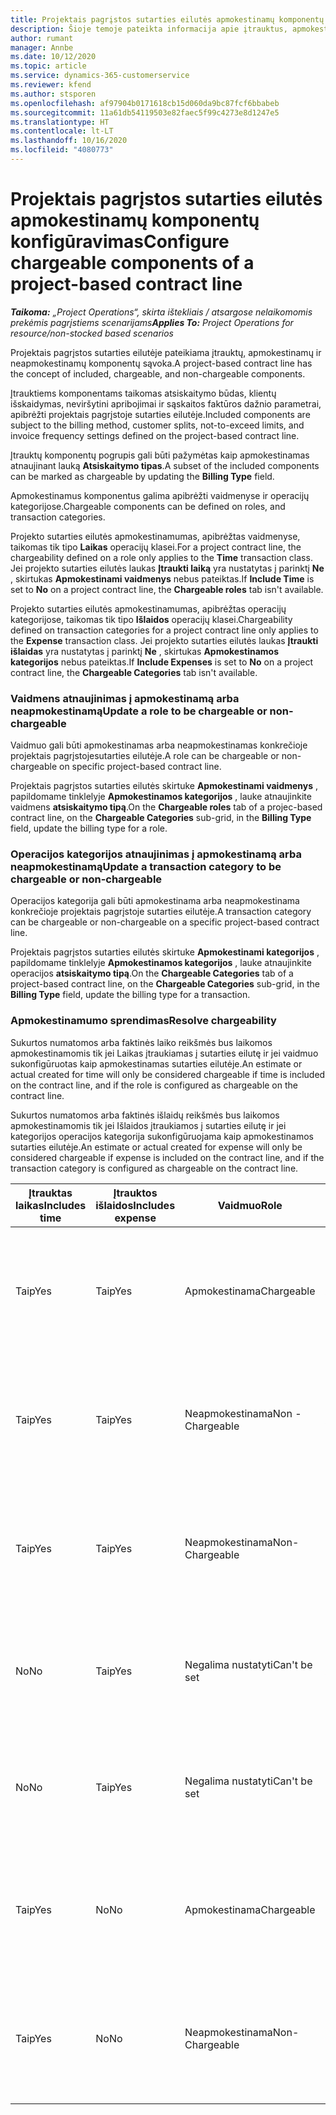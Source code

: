 ```yaml
---
title: Projektais pagrįstos sutarties eilutės apmokestinamų komponentų konfigūravimas
description: Šioje temoje pateikta informacija apie įtrauktus, apmokestinamus ir neapmokestinamus komponentus sutarties eilutėse.
author: rumant
manager: Annbe
ms.date: 10/12/2020
ms.topic: article
ms.service: dynamics-365-customerservice
ms.reviewer: kfend
ms.author: stsporen
ms.openlocfilehash: af97904b0171618cb15d060da9bc87fcf6bbabeb
ms.sourcegitcommit: 11a61db54119503e82faec5f99c4273e8d1247e5
ms.translationtype: HT
ms.contentlocale: lt-LT
ms.lasthandoff: 10/16/2020
ms.locfileid: "4080773"
---
```

# <a name="configure-chargeable-components-of-a-project-based-contract-line"></a><span data-ttu-id="1ab59-103">Projektais pagrįstos sutarties eilutės apmokestinamų komponentų konfigūravimas</span><span class="sxs-lookup"><span data-stu-id="1ab59-103">Configure chargeable components of a project-based contract line</span></span>

<span data-ttu-id="1ab59-104">_**Taikoma:** „Project Operations“, skirta ištekliais / atsargose nelaikomomis prekėmis pagrįstiems scenarijams_</span><span class="sxs-lookup"><span data-stu-id="1ab59-104">_**Applies To:** Project Operations for resource/non-stocked based scenarios_</span></span>

<span data-ttu-id="1ab59-105">Projektais pagrįstos sutarties eilutėje pateikiama įtrauktų, apmokestinamų ir neapmokestinamų komponentų sąvoka.</span><span class="sxs-lookup"><span data-stu-id="1ab59-105">A project-based contract line has the concept of included, chargeable, and non-chargeable components.</span></span>

<span data-ttu-id="1ab59-106">Įtrauktiems komponentams taikomas atsiskaitymo būdas, klientų išskaidymas, neviršytini apribojimai ir sąskaitos faktūros dažnio parametrai, apibrėžti projektais pagrįstoje sutarties eilutėje.</span><span class="sxs-lookup"><span data-stu-id="1ab59-106">Included components are subject to the billing method, customer splits, not-to-exceed limits, and invoice frequency settings defined on the project-based contract line.</span></span>

<span data-ttu-id="1ab59-107">Įtrauktų komponentų pogrupis gali būti pažymėtas kaip apmokestinamas atnaujinant lauką **Atsiskaitymo tipas**.</span><span class="sxs-lookup"><span data-stu-id="1ab59-107">A subset of the included components can be marked as chargeable by updating the **Billing Type** field.</span></span>

<span data-ttu-id="1ab59-108">Apmokestinamus komponentus galima apibrėžti vaidmenyse ir operacijų kategorijose.</span><span class="sxs-lookup"><span data-stu-id="1ab59-108">Chargeable components can be defined on roles, and transaction categories.</span></span>

<span data-ttu-id="1ab59-109">Projekto sutarties eilutės apmokestinamumas, apibrėžtas vaidmenyse, taikomas tik tipo **Laikas** operacijų klasei.</span><span class="sxs-lookup"><span data-stu-id="1ab59-109">For a project contract line, the chargeability defined on a role only applies to the **Time** transaction class.</span></span> <span data-ttu-id="1ab59-110">Jei projekto sutarties eilutės laukas **Įtraukti laiką** yra nustatytas į parinktį **Ne** , skirtukas **Apmokestinami vaidmenys** nebus pateiktas.</span><span class="sxs-lookup"><span data-stu-id="1ab59-110">If **Include Time** is set to **No** on a project contract line, the **Chargeable roles** tab isn't available.</span></span>

<span data-ttu-id="1ab59-111">Projekto sutarties eilutės apmokestinamumas, apibrėžtas operacijų kategorijose, taikomas tik tipo **Išlaidos** operacijų klasei.</span><span class="sxs-lookup"><span data-stu-id="1ab59-111">Chargeability defined on transaction categories for a project contract line only applies to the **Expense** transaction class.</span></span> <span data-ttu-id="1ab59-112">Jei projekto sutarties eilutės laukas **Įtraukti išlaidas** yra nustatytas į parinktį **Ne** , skirtukas **Apmokestinamos kategorijos** nebus pateiktas.</span><span class="sxs-lookup"><span data-stu-id="1ab59-112">If **Include Expenses** is set to **No** on a project contract line, the **Chargeable Categories** tab isn't available.</span></span>

### <a name="update-a-role-to-be-chargeable-or-non-chargeable"></a><span data-ttu-id="1ab59-113">Vaidmens atnaujinimas į apmokestinamą arba neapmokestinamą</span><span class="sxs-lookup"><span data-stu-id="1ab59-113">Update a role to be chargeable or non-chargeable</span></span>

<span data-ttu-id="1ab59-114">Vaidmuo gali būti apmokestinamas arba neapmokestinamas konkrečioje projektais pagrįstojesutarties eilutėje.</span><span class="sxs-lookup"><span data-stu-id="1ab59-114">A role can be chargeable or non-chargeable on specific project-based contract line.</span></span>

<span data-ttu-id="1ab59-115">Projektais pagrįstos sutarties eilutės skirtuke **Apmokestinami vaidmenys** , papildomame tinklelyje **Apmokestinamos kategorijos** , lauke atnaujinkite vaidmens **atsiskaitymo tipą**.</span><span class="sxs-lookup"><span data-stu-id="1ab59-115">On the **Chargeable roles** tab of a projec-based contract line, on the **Chargeable Categories** sub-grid, in the **Billing Type** field, update the billing type for a role.</span></span>

### <a name="update-a-transaction-category-to-be-chargeable-or-non-chargeable"></a><span data-ttu-id="1ab59-116">Operacijos kategorijos atnaujinimas į apmokestinamą arba neapmokestinamą</span><span class="sxs-lookup"><span data-stu-id="1ab59-116">Update a transaction category to be chargeable or non-chargeable</span></span>

<span data-ttu-id="1ab59-117">Operacijos kategorija gali būti apmokestinama arba neapmokestinama konkrečioje projektais pagrįstoje sutarties eilutėje.</span><span class="sxs-lookup"><span data-stu-id="1ab59-117">A transaction category can be chargeable or non-chargeable on a specific project-based contract line.</span></span>

<span data-ttu-id="1ab59-118">Projektais pagrįstos sutarties eilutės skirtuke **Apmokestinami kategorijos** , papildomame tinklelyje **Apmokestinamos kategorijos** , lauke atnaujinkite operacijos **atsiskaitymo tipą**.</span><span class="sxs-lookup"><span data-stu-id="1ab59-118">On the **Chargeable Categories** tab of a project-based contract line, on the **Chargeable Categories** sub-grid, in the **Billing Type** field, update the billing type for a transaction.</span></span>

### <a name="resolve-chargeability"></a><span data-ttu-id="1ab59-119">Apmokestinamumo sprendimas</span><span class="sxs-lookup"><span data-stu-id="1ab59-119">Resolve chargeability</span></span>

<span data-ttu-id="1ab59-120">Sukurtos numatomos arba faktinės laiko reikšmės bus laikomos apmokestinamomis tik jei Laikas įtraukiamas į sutarties eilutę ir jei vaidmuo sukonfigūruotas kaip apmokestinamas sutarties eilutėje.</span><span class="sxs-lookup"><span data-stu-id="1ab59-120">An estimate or actual created for time will only be considered chargeable if time is included on the contract line, and if the role is configured as chargeable on the contract line.</span></span>

<span data-ttu-id="1ab59-121">Sukurtos numatomos arba faktinės išlaidų reikšmės bus laikomos apmokestinamomis tik jei Išlaidos įtraukiamos į sutarties eilutę ir jei kategorijos operacijos kategorija sukonfigūruojama kaip apmokestinamos sutarties eilutėje.</span><span class="sxs-lookup"><span data-stu-id="1ab59-121">An estimate or actual created for expense will only be considered chargeable if expense is included on the contract line, and if the transaction category is configured as chargeable on the contract line.</span></span>

| <span data-ttu-id="1ab59-122">Įtrauktas laikas</span><span class="sxs-lookup"><span data-stu-id="1ab59-122">Includes time</span></span> | <span data-ttu-id="1ab59-123">Įtrauktos išlaidos</span><span class="sxs-lookup"><span data-stu-id="1ab59-123">Includes expense</span></span> | <span data-ttu-id="1ab59-124">Vaidmuo</span><span class="sxs-lookup"><span data-stu-id="1ab59-124">Role</span></span> | <span data-ttu-id="1ab59-125">Kategorija.</span><span class="sxs-lookup"><span data-stu-id="1ab59-125">Category</span></span> | <span data-ttu-id="1ab59-126">Užduotis</span><span class="sxs-lookup"><span data-stu-id="1ab59-126">Task</span></span> |
| --- | --- | --- | --- | --- |
| <span data-ttu-id="1ab59-127">Taip</span><span class="sxs-lookup"><span data-stu-id="1ab59-127">Yes</span></span> | <span data-ttu-id="1ab59-128">Taip</span><span class="sxs-lookup"><span data-stu-id="1ab59-128">Yes</span></span> | <span data-ttu-id="1ab59-129">Apmokestinama</span><span class="sxs-lookup"><span data-stu-id="1ab59-129">Chargeable</span></span> | <span data-ttu-id="1ab59-130">Apmokestinama</span><span class="sxs-lookup"><span data-stu-id="1ab59-130">Chargeable</span></span> | <span data-ttu-id="1ab59-131">Atsiskaitymas pagal faktinį laiką: Apmokestinamas</span><span class="sxs-lookup"><span data-stu-id="1ab59-131">Billing on a time actual: Chargeable</span></span> </br><span data-ttu-id="1ab59-132">Atsiskaitymas pagal faktines išlaidas: Apmokestinamas</span><span class="sxs-lookup"><span data-stu-id="1ab59-132">Billing type on an expense actual: Chargeable</span></span> |
| <span data-ttu-id="1ab59-133">Taip</span><span class="sxs-lookup"><span data-stu-id="1ab59-133">Yes</span></span> | <span data-ttu-id="1ab59-134">Taip</span><span class="sxs-lookup"><span data-stu-id="1ab59-134">Yes</span></span> | <span data-ttu-id="1ab59-135">Neapmokestinama</span><span class="sxs-lookup"><span data-stu-id="1ab59-135">Non - Chargeable</span></span> | <span data-ttu-id="1ab59-136">Apmokestinama</span><span class="sxs-lookup"><span data-stu-id="1ab59-136">Chargeable</span></span> | <span data-ttu-id="1ab59-137">Atsiskaitymas pagal faktinį laiką: Neapmokestinamas</span><span class="sxs-lookup"><span data-stu-id="1ab59-137">Billing on a time actual: Non-Chargeable</span></span> </br><span data-ttu-id="1ab59-138">Atsiskaitymas pagal faktines išlaidas: Apmokestinamas</span><span class="sxs-lookup"><span data-stu-id="1ab59-138">Billing type on an expense actual: Chargeable</span></span> |
| <span data-ttu-id="1ab59-139">Taip</span><span class="sxs-lookup"><span data-stu-id="1ab59-139">Yes</span></span> | <span data-ttu-id="1ab59-140">Taip</span><span class="sxs-lookup"><span data-stu-id="1ab59-140">Yes</span></span> | <span data-ttu-id="1ab59-141">Neapmokestinama</span><span class="sxs-lookup"><span data-stu-id="1ab59-141">Non-Chargeable</span></span> | <span data-ttu-id="1ab59-142">Neapmokestinama</span><span class="sxs-lookup"><span data-stu-id="1ab59-142">Non-Chargeable</span></span> | <span data-ttu-id="1ab59-143">Atsiskaitymas pagal faktinį laiką: Neapmokestinamas</span><span class="sxs-lookup"><span data-stu-id="1ab59-143">Billing on a time actual: Non-Chargeable</span></span> </br><span data-ttu-id="1ab59-144">Atsiskaitymas pagal faktines išlaidas: Neapmokestinamas</span><span class="sxs-lookup"><span data-stu-id="1ab59-144">Billing type on an expense actual: Non-Chargeable</span></span> |
| <span data-ttu-id="1ab59-145">No</span><span class="sxs-lookup"><span data-stu-id="1ab59-145">No</span></span> | <span data-ttu-id="1ab59-146">Taip</span><span class="sxs-lookup"><span data-stu-id="1ab59-146">Yes</span></span> | <span data-ttu-id="1ab59-147">Negalima nustatyti</span><span class="sxs-lookup"><span data-stu-id="1ab59-147">Can't be set</span></span> | <span data-ttu-id="1ab59-148">Apmokestinama</span><span class="sxs-lookup"><span data-stu-id="1ab59-148">Chargeable</span></span> | <span data-ttu-id="1ab59-149">Atsiskaitymas pagal faktinį laiką: Nėra</span><span class="sxs-lookup"><span data-stu-id="1ab59-149">Billing on a time actual: Not available</span></span> </br><span data-ttu-id="1ab59-150">Atsiskaitymas pagal faktines išlaidas: Apmokestinamas</span><span class="sxs-lookup"><span data-stu-id="1ab59-150">Billing type on an expense actual:Chargeable</span></span> |
| <span data-ttu-id="1ab59-151">No</span><span class="sxs-lookup"><span data-stu-id="1ab59-151">No</span></span> | <span data-ttu-id="1ab59-152">Taip</span><span class="sxs-lookup"><span data-stu-id="1ab59-152">Yes</span></span> | <span data-ttu-id="1ab59-153">Negalima nustatyti</span><span class="sxs-lookup"><span data-stu-id="1ab59-153">Can't be set</span></span> | <span data-ttu-id="1ab59-154">Neapmokestinama</span><span class="sxs-lookup"><span data-stu-id="1ab59-154">Non-Chargeable</span></span> | <span data-ttu-id="1ab59-155">Atsiskaitymas pagal faktinį laiką: Nėra</span><span class="sxs-lookup"><span data-stu-id="1ab59-155">Billing on a time actual: Not available</span></span> </br><span data-ttu-id="1ab59-156">Atsiskaitymas pagal faktines išlaidas: Neapmokestinamas</span><span class="sxs-lookup"><span data-stu-id="1ab59-156">Billing type on an expense actual: Non-chargeable</span></span> |
| <span data-ttu-id="1ab59-157">Taip</span><span class="sxs-lookup"><span data-stu-id="1ab59-157">Yes</span></span> | <span data-ttu-id="1ab59-158">No</span><span class="sxs-lookup"><span data-stu-id="1ab59-158">No</span></span> | <span data-ttu-id="1ab59-159">Apmokestinama</span><span class="sxs-lookup"><span data-stu-id="1ab59-159">Chargeable</span></span> | <span data-ttu-id="1ab59-160">Negalima nustatyti</span><span class="sxs-lookup"><span data-stu-id="1ab59-160">Can't be set</span></span> | <span data-ttu-id="1ab59-161">Atsiskaitymas pagal faktinį laiką: Apmokestinamas</span><span class="sxs-lookup"><span data-stu-id="1ab59-161">Billing on a time actual: Chargeable</span></span> </br><span data-ttu-id="1ab59-162">Atsiskaitymas pagal faktines išlaidas: Nėra</span><span class="sxs-lookup"><span data-stu-id="1ab59-162">Billing type on an expense actual: Not available</span></span> |
| <span data-ttu-id="1ab59-163">Taip</span><span class="sxs-lookup"><span data-stu-id="1ab59-163">Yes</span></span> | <span data-ttu-id="1ab59-164">No</span><span class="sxs-lookup"><span data-stu-id="1ab59-164">No</span></span> | <span data-ttu-id="1ab59-165">Neapmokestinama</span><span class="sxs-lookup"><span data-stu-id="1ab59-165">Non-Chargeable</span></span> | <span data-ttu-id="1ab59-166">Negalima nustatyti</span><span class="sxs-lookup"><span data-stu-id="1ab59-166">Can't be set</span></span> | <span data-ttu-id="1ab59-167">Atsiskaitymas pagal faktinį laiką: Neapmokestinamas</span><span class="sxs-lookup"><span data-stu-id="1ab59-167">Billing on a time actual: Non-chargeable</span></span> </br> <span data-ttu-id="1ab59-168">Atsiskaitymas pagal faktines išlaidas: Nėra</span><span class="sxs-lookup"><span data-stu-id="1ab59-168">Billing type on an expense actual: Not available</span></span> |
